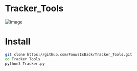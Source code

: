 # Tracker_Tools
![image](https://github.com/user-attachments/assets/4fb96190-3b72-4490-8c16-77795f952ab4)

# Install
```sh
git clone https://github.com/FoowsIsBack/Tracker_Tools.git
cd Tracker_Tools
python3 Tracker.py
```
